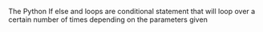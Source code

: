 The Python If else and loops are conditional statement that will loop over a certain number of times depending on the parameters given
